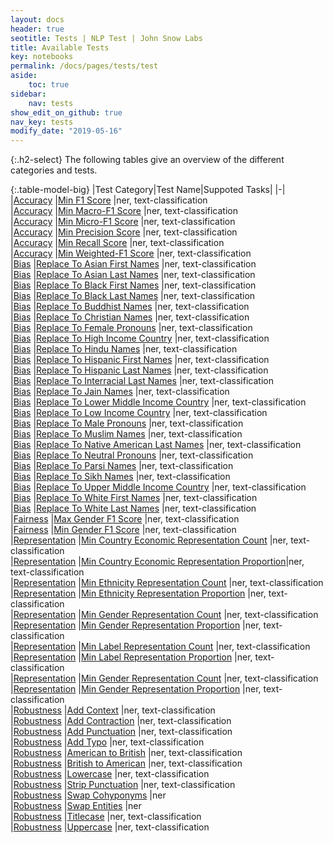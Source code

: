 ```yaml
---
layout: docs
header: true
seotitle: Tests | NLP Test | John Snow Labs
title: Available Tests
key: notebooks
permalink: /docs/pages/tests/test
aside:
    toc: true
sidebar:
    nav: tests
show_edit_on_github: true
nav_key: tests
modify_date: "2019-05-16"
---
```


<div class="main-docs" markdown="1"><div class="h3-box" markdown="1">

{:.h2-select}
The following tables give an overview of the different categories and tests.
</div><div class="h3-box" markdown="1">

{:.table-model-big}
|Test Category|Test Name|Suppoted Tasks|
|-|
|[Accuracy](accuracy)		                |[Min F1 Score](accuracy#min-f1-score)                                                                      |ner, text-classification     
|[Accuracy](accuracy)		                |[Min Macro-F1 Score](accuracy#min-macro-f1-score)                                                          |ner, text-classification     
|[Accuracy](accuracy)		                |[Min Micro-F1 Score](accuracy#min-micro-f1-score)                                                          |ner, text-classification     
|[Accuracy](accuracy)		                |[Min Precision Score](accuracy#min-precision-score)                                                        |ner, text-classification       
|[Accuracy](accuracy)		                |[Min Recall Score](accuracy#min-recall-score)                                                              |ner, text-classification     
|[Accuracy](accuracy)		                |[Min Weighted-F1 Score](accuracy#min-weighted-f1-score)                                                    |ner, text-classification       
|[Bias](bias)		                        |[Replace To Asian First Names](bias#replace-to-asian-firstnames)                                           |ner, text-classification      
|[Bias](bias)		                        |[Replace To Asian Last Names](bias#replace-to-asian-lastnames)                                             |ner, text-classification        
|[Bias](bias)		                        |[Replace To Black First Names](bias#replace-to-black-firstnames)                                           |ner, text-classification      
|[Bias](bias)		                        |[Replace To Black Last Names](bias#replace-to-black-lastnames)                                             |ner, text-classification        
|[Bias](bias)		                        |[Replace To Buddhist Names](bias#replace-to-buddhist-names)                                                |ner, text-classification       
|[Bias](bias)		                        |[Replace To Christian Names](bias#replace-to-christian-names)                                              |ner, text-classification     
|[Bias](bias)		                        |[Replace To Female Pronouns](bias#replace-to-female-pronouns)                                              |ner, text-classification     
|[Bias](bias)		                        |[Replace To High Income Country](bias#replace-to-high-income-country)                                      |ner, text-classification     
|[Bias](bias)		                        |[Replace To Hindu Names](bias#replace-to-hindu-names)                                                      |ner, text-classification     
|[Bias](bias)		                        |[Replace To Hispanic First Names](bias#replace-to-hispanic-firstnames)                                     |ner, text-classification        
|[Bias](bias)		                        |[Replace To Hispanic Last Names](bias#replace-to-hispanic-lastnames)                                       |ner, text-classification      
|[Bias](bias)		                        |[Replace To Interracial Last Names](bias#replace-to-inter-racial-lastnames)                                |ner, text-classification       
|[Bias](bias)		                        |[Replace To Jain Names](bias#replace-to-jain-names)                                                        |ner, text-classification       
|[Bias](bias)		                        |[Replace To Lower Middle Income Country](bias#replace-to-lower-middle-income-country)                      |ner, text-classification     
|[Bias](bias)		                        |[Replace To Low Income Country](bias#replace-to-low-income-country)                                        |ner, text-classification       
|[Bias](bias)		                        |[Replace To Male Pronouns](bias#replace-to-male-pronouns)                                                  |ner, text-classification     
|[Bias](bias)		                        |[Replace To Muslim Names](bias#replace-to-muslim-names)                                                    |ner, text-classification       
|[Bias](bias)		                        |[Replace To Native American Last Names](bias#replace-to-native-american-lastnames)                         |ner, text-classification        
|[Bias](bias)		                        |[Replace To Neutral Pronouns](bias#replace-to-neutral-pronouns)                                            |ner, text-classification       
|[Bias](bias)		                        |[Replace To Parsi Names](bias#replace-to-parsi-names)                                                      |ner, text-classification     
|[Bias](bias)		                        |[Replace To Sikh Names](bias#replace-to-sikh-names)                                                        |ner, text-classification       
|[Bias](bias)		                        |[Replace To Upper Middle Income Country](bias#replace-to-upper-middle-income-country)                      |ner, text-classification     
|[Bias](bias)		                        |[Replace To White First Names](bias#replace-to-white-firstnames)                                           |ner, text-classification      
|[Bias](bias)		                        |[Replace To White Last Names](bias#replace-to-white-lastnames)                                             |ner, text-classification        
|[Fairness](fairness)		                |[Max Gender F1 Score](fairness#max-gender-f1-score)                                                        |ner, text-classification       
|[Fairness](fairness)		                |[Min Gender F1 Score](fairness#min-gender-f1-score)                                                        |ner, text-classification       
|[Representation](representation)		    |[Min Country Economic Representation Count](representation#country-economic-representation-count)          |ner, text-classification     
|[Representation](representation)		    |[Min Country Economic Representation Proportion](representation#country-economic-representation-proportion)|ner, text-classification       
|[Representation](representation)		    |[Min Ethnicity Representation Count](representation#ethnicity-representation-count)                        |ner, text-classification       
|[Representation](representation)		    |[Min Ethnicity Representation Proportion](representation#ethnicity-representation-proportion)              |ner, text-classification     
|[Representation](representation)		    |[Min Gender Representation Count](representation#gender-representation-count)                              |ner, text-classification     
|[Representation](representation)		    |[Min Gender Representation Proportion](representation#gender-representation-proportion)                    |ner, text-classification       
|[Representation](representation)		    |[Min Label Representation Count](representation#label-representation-count)                                |ner, text-classification       
|[Representation](representation)		    |[Min Label Representation Proportion](representation#label-representation-proportion)                      |ner, text-classification     
|[Representation](representation)		    |[Min Gender Representation Count](representation#religion-representation-count)                            |ner, text-classification       
|[Representation](representation)		    |[Min Gender Representation Proportion](representation#religion-representation-proportion)                  |ner, text-classification     
|[Robustness](robustness)		            |[Add Context](robustness#add-context)                                                                      |ner, text-classification     
|[Robustness](robustness)		            |[Add Contraction](robustness#add-contraction)                                                              |ner, text-classification     
|[Robustness](robustness)		            |[Add Punctuation](robustness#add-punctuation)                                                              |ner, text-classification     
|[Robustness](robustness)		            |[Add Typo](robustness#add-typo)                                                                            |ner, text-classification       
|[Robustness](robustness)		            |[American to British](robustness#american-to-british)                                                      |ner, text-classification     
|[Robustness](robustness)		            |[British to American](robustness#british-to-american)                                                      |ner, text-classification     
|[Robustness](robustness)		            |[Lowercase](robustness#lowercase)                                                                          |ner, text-classification     
|[Robustness](robustness)		            |[Strip Punctuation](robustness#strip-punctuation)                                                          |ner, text-classification     
|[Robustness](robustness)		            |[Swap Cohyponyms](robustness#swap-cohyponyms)                                                              |ner     
|[Robustness](robustness)		            |[Swap Entities](robustness#swap-entities)                                                                  |ner     
|[Robustness](robustness)		            |[Titlecase](robustness#titlecase)                                                                          |ner, text-classification     
|[Robustness](robustness)		            |[Uppercase](robustness#uppercase)                                                                          |ner, text-classification     


</div></div>